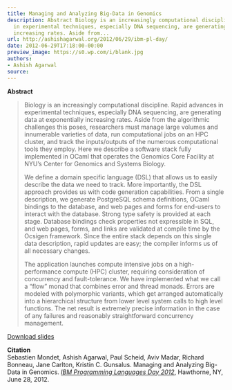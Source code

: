```yaml
---
title: Managing and Analyzing Big-Data in Genomics
description: Abstract Biology is an increasingly computational discipline. Rapid advances
  in experimental techniques, especially DNA sequencing, are generating data at exponentially
  increasing rates. Aside from...
url: http://ashishagarwal.org/2012/06/29/ibm-pl-day/
date: 2012-06-29T17:18:00-00:00
preview_image: https://s0.wp.com/i/blank.jpg
authors:
- Ashish Agarwal
source:
---
```


<p><strong>Abstract</strong></p>
<blockquote><p>Biology is an increasingly computational discipline. Rapid advances in experimental techniques, especially DNA sequencing, are generating data at exponentially increasing rates. Aside from the algorithmic challenges this poses, researchers must manage large volumes and innumerable varieties of data, run computational jobs on an HPC cluster, and track the inputs/outputs of the numerous computational tools they employ. Here we describe a software stack fully implemented in OCaml that operates the Genomics Core Facility at NYU&rsquo;s Center for Genomics and Systems Biology.</p>
<p>We define a domain specific language (DSL) that allows us to easily describe the data we need to track. More importantly, the DSL approach provides us with code generation capabilities. From a single description, we generate PostgreSQL schema definitions, OCaml bindings to the database, and web pages and forms for end-users to interact with the database. Strong type safety is provided at each stage. Database bindings check properties not expressible in SQL, and web pages, forms, and links are validated at compile time by the Ocsigen framework. Since the entire stack depends on this single data description, rapid updates are easy; the compiler informs us of all necessary changes.</p>
<p>The application launches compute intensive jobs on a high-performance compute (HPC) cluster, requiring consideration of concurrency and fault-tolerance. We have implemented what we call a &ldquo;flow&rdquo; monad that combines error and thread monads. Errors are modeled with polymorphic variants, which get arranged automatically into a hierarchical structure from lower level system calls to high level functions. The net result is extremely precise information in the case of any failures and reasonably straightforward concurrency management.</p></blockquote>
<p><a href="http://ashishagarwal.org/wp-content/uploads/2012/06/IBM_PL_Day_2012.pdf" class="pdf">Download slides</a></p>
<p><strong>Citation</strong><br/>
Sebastien Mondet, Ashish Agarwal, Paul Scheid, Aviv Madar, Richard Bonneau, Jane Carlton, Kristin C. Gunsalus. Managing and Analyzing Big-Data in Genomics. <em><a href="http://researcher.watson.ibm.com/researcher/view_project.php?id=3198">IBM Programming Languages Day 2012</a></em>, Hawthorne, NY, June 28, 2012.</p>

